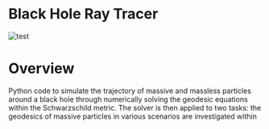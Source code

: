 # Black Hole Ray Tracer

![test](https://github.com/user-attachments/assets/4c177129-9ff2-4d36-80c2-9b69b154cc1d)

# Overview

Python code to simulate the trajectory of massive and massless particles around a black hole through numerically solving the geodesic equations within the Schwarzschild metric.
The solver is then applied to two tasks: the geodesics of massive particles in various scenarios are investigated within 
